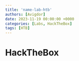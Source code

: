 ```yaml
---
title: 'name-lab-htb'
authors: [Avigdor]
date: 2023-11-19 00:00:00 +0000
categories: [Labs, HackTheBox]
tags: [HTB]
---
```



# HackTheBox
